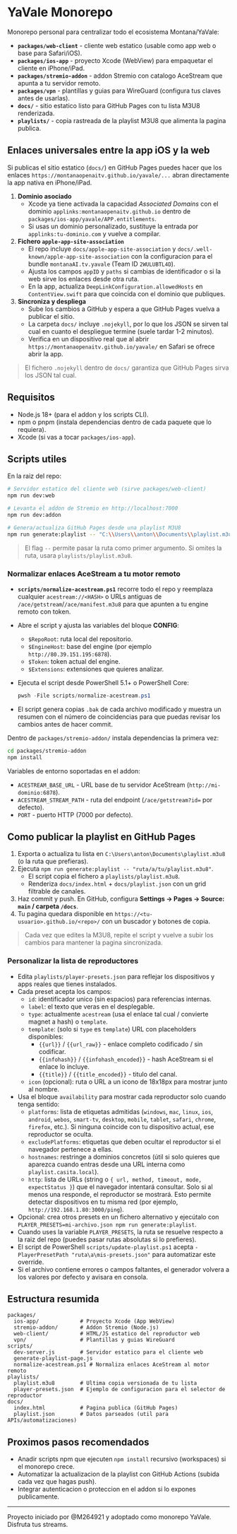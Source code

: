 # YaVale Monorepo

Monorepo personal para centralizar todo el ecosistema Montana/YaVale:

- **`packages/web-client`** - cliente web estatico (usable como app web o base para Safari/iOS).
- **`packages/ios-app`** - proyecto Xcode (WebView) para empaquetar el cliente en iPhone/iPad.
- **`packages/stremio-addon`** - addon Stremio con catalogo AceStream que apunta a tu servidor remoto.
- **`packages/vpn`** - plantillas y guias para WireGuard (configura tus claves antes de usarlas).
- **`docs/`** - sitio estatico listo para GitHub Pages con tu lista M3U8 renderizada.
- **`playlists/`** - copia rastreada de la playlist M3U8 que alimenta la pagina publica.

## Enlaces universales entre la app iOS y la web

Si publicas el sitio estatico (`docs/`) en GitHub Pages puedes hacer que los enlaces `https://montanaopenaitv.github.io/yavale/...`
abran directamente la app nativa en iPhone/iPad.

1. **Dominio asociado**
   - Xcode ya tiene activada la capacidad *Associated Domains* con el dominio `applinks:montanaopenaitv.github.io` dentro de `packages/ios-app/yavale/APP.entitlements`.
   - Si usas un dominio personalizado, sustituye la entrada por `applinks:tu-dominio.com` y vuelve a compilar.
2. **Fichero `apple-app-site-association`**
   - El repo incluye `docs/apple-app-site-association` y `docs/.well-known/apple-app-site-association` con la configuracion para el bundle `montanaAI.tv.yavale` (Team ID `2WULUBTL4D`).
   - Ajusta los campos `appID` y `paths` si cambias de identificador o si la web sirve los enlaces desde otra ruta.
   - En la app, actualiza `DeepLinkConfiguration.allowedHosts` en `ContentView.swift` para que coincida con el dominio que publiques.
3. **Sincroniza y despliega**
   - Sube los cambios a GitHub y espera a que GitHub Pages vuelva a publicar el sitio.
   - La carpeta `docs/` incluye `.nojekyll`, por lo que los JSON se sirven tal cual en cuanto el despliegue termine (suele tardar 1-2 minutos).
   - Verifica en un dispositivo real que al abrir `https://montanaopenaitv.github.io/yavale/` en Safari se ofrece abrir la app.

> El fichero `.nojekyll` dentro de `docs/` garantiza que GitHub Pages sirva los JSON tal cual.

## Requisitos

- Node.js 18+ (para el addon y los scripts CLI).
- npm o pnpm (instala dependencias dentro de cada paquete que lo requiera).
- Xcode (si vas a tocar `packages/ios-app`).

## Scripts utiles

En la raiz del repo:

```bash
# Servidor estatico del cliente web (sirve packages/web-client)
npm run dev:web

# Levanta el addon de Stremio en http://localhost:7000
npm run dev:addon

# Genera/actualiza GitHub Pages desde una playlist M3U8
npm run generate:playlist -- "C:\\Users\\anton\\Documents\\playlist.m3u8"
```

> El flag `--` permite pasar la ruta como primer argumento. Si omites la ruta, usara `playlists/playlist.m3u8`.

### Normalizar enlaces AceStream a tu motor remoto

- **`scripts/normalize-acestream.ps1`** recorre todo el repo y reemplaza cualquier `acestream://<HASH>` o URLs antiguas de `/ace/getstream`/`/ace/manifest.m3u8` para que apunten a tu engine remoto con token.
- Abre el script y ajusta las variables del bloque **CONFIG**:
  - `$RepoRoot`: ruta local del repositorio.
  - `$EngineHost`: base del engine (por ejemplo `http://80.39.151.195:6878`).
  - `$Token`: token actual del engine.
  - `$Extensions`: extensiones que quieres analizar.
- Ejecuta el script desde PowerShell 5.1+ o PowerShell Core:

  ```powershell
  pwsh -File scripts/normalize-acestream.ps1
  ```

- El script genera copias `.bak` de cada archivo modificado y muestra un resumen con el número de coincidencias para que puedas revisar los cambios antes de hacer commit.

Dentro de `packages/stremio-addon/` instala dependencias la primera vez:

```bash
cd packages/stremio-addon
npm install
```

Variables de entorno soportadas en el addon:

- `ACESTREAM_BASE_URL` - URL base de tu servidor AceStream (`http://mi-dominio:6878`).
- `ACESTREAM_STREAM_PATH` - ruta del endpoint (`/ace/getstream?id=` por defecto).
- `PORT` - puerto HTTP (7000 por defecto).

## Como publicar la playlist en GitHub Pages

1. Exporta o actualiza tu lista en `C:\Users\anton\Documents\playlist.m3u8` (o la ruta que prefieras).
2. Ejecuta `npm run generate:playlist -- "ruta/a/tu/playlist.m3u8"`.
   - El script copia el fichero a `playlists/playlist.m3u8`.
   - Renderiza `docs/index.html` + `docs/playlist.json` con un grid filtrable de canales.
3. Haz commit y push. En GitHub, configura **Settings -> Pages -> Source: `main` / carpeta `/docs`**.
4. Tu pagina quedara disponible en `https://<tu-usuario>.github.io/<repo>/` con un buscador y botones de copia.

> Cada vez que edites la M3U8, repite el script y vuelve a subir los cambios para mantener la pagina sincronizada.

### Personalizar la lista de reproductores

- Edita `playlists/player-presets.json` para reflejar los dispositivos y apps reales que tienes instalados.
- Cada preset acepta los campos:
  - `id`: identificador unico (sin espacios) para referencias internas.
  - `label`: el texto que veras en el desplegable.
  - `type`: actualmente `acestream` (usa el enlace tal cual / convierte magnet a hash) o `template`.
  - `template`: (solo si `type` es `template`) URL con placeholders disponibles:
    - `{{url}}` / `{{url_raw}}` - enlace completo codificado / sin codificar.
    - `{{infohash}}` / `{{infohash_encoded}}` - hash AceStream si el enlace lo incluye.
    - `{{title}}` / `{{title_encoded}}` - titulo del canal.
  - `icon` (opcional): ruta o URL a un icono de 18x18px para mostrar junto al nombre.
- Usa el bloque `availability` para mostrar cada reproductor solo cuando tenga sentido:
  - `platforms`: lista de etiquetas admitidas (`windows`, `mac`, `linux`, `ios`, `android`, `webos`, `smart-tv`, `desktop`, `mobile`, `tablet`, `safari`, `chrome`, `firefox`, etc.). Si ninguna coincide con tu dispositivo actual, ese reproductor se oculta.
  - `excludePlatforms`: etiquetas que deben ocultar el reproductor si el navegador pertenece a ellas.
  - `hostnames`: restringe a dominios concretos (útil si solo quieres que aparezca cuando entras desde una URL interna como `playlist.casita.local`).
  - `http`: lista de URLs (string o `{ url, method, timeout, mode, expectStatus }`) que el navegador intentará consultar. Solo si al menos una responde, el reproductor se mostrará. Esto permite detectar dispositivos en tu misma red (por ejemplo, `http://192.168.1.80:3000/ping`).
- Opcional: crea otros presets en un fichero alternativo y ejecútalo con `PLAYER_PRESETS=mi-archivo.json npm run generate:playlist`.
- Cuando uses la variable `PLAYER_PRESETS`, la ruta se resuelve respecto a la raiz del repo (puedes pasar rutas absolutas si lo prefieres).
- El script de PowerShell `scripts/update-playlist.ps1` acepta `-PlayerPresetPath "ruta\a\mis-presets.json"` para automatizar este override.
- Si el archivo contiene errores o campos faltantes, el generador volvera a los valores por defecto y avisara en consola.

## Estructura resumida

```
packages/
  ios-app/             # Proyecto Xcode (App WebView)
  stremio-addon/       # Addon Stremio (Node.js)
  web-client/          # HTML/JS estatico del reproductor web
  vpn/                 # Plantillas y guias WireGuard
scripts/
  dev-server.js        # Servidor estatico para el cliente web
  generate-playlist-page.js
  normalize-acestream.ps1 # Normaliza enlaces AceStream al motor remoto
playlists/
  playlist.m3u8        # Ultima copia versionada de tu lista
  player-presets.json  # Ejemplo de configuracion para el selector de reproductor
docs/
  index.html           # Pagina publica (GitHub Pages)
  playlist.json        # Datos parseados (util para APIs/automatizaciones)
```

## Proximos pasos recomendados

- Anadir scripts npm que ejecuten `npm install` recursivo (workspaces) si el monorepo crece.
- Automatizar la actualizacion de la playlist con GitHub Actions (subida cada vez que hagas push).
- Integrar autenticacion o proteccion en el addon si lo expones publicamente.

---
Proyecto iniciado por @M264921 y adoptado como monorepo YaVale. Disfruta tus streams.

